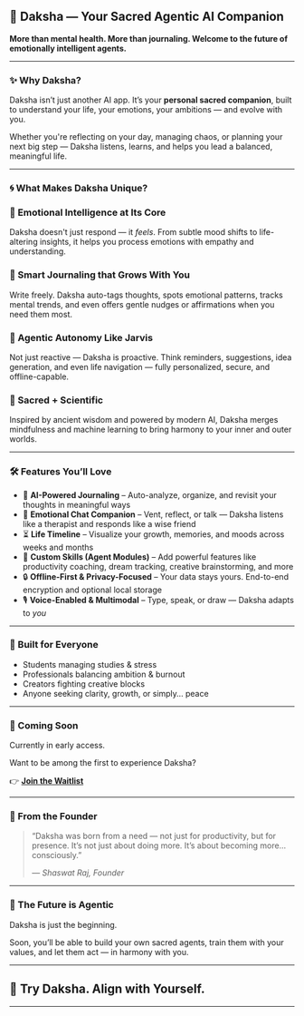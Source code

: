 ## 🧠 **Daksha — Your Sacred Agentic AI Companion**

**More than mental health. More than journaling. Welcome to the future of emotionally intelligent agents.**

---

### ✨ Why Daksha?

Daksha isn’t just another AI app. It’s your **personal sacred companion**, built to understand your life, your emotions, your ambitions — and evolve with you.

Whether you're reflecting on your day, managing chaos, or planning your next big step — Daksha listens, learns, and helps you lead a balanced, meaningful life.

---

### 🌀 What Makes Daksha Unique?

### 🧘 Emotional Intelligence at Its Core

Daksha doesn't just respond — it *feels*. From subtle mood shifts to life-altering insights, it helps you process emotions with empathy and understanding.

### 📓 Smart Journaling that Grows With You

Write freely. Daksha auto-tags thoughts, spots emotional patterns, tracks mental trends, and even offers gentle nudges or affirmations when you need them most.

### 🤖 Agentic Autonomy Like Jarvis

Not just reactive — Daksha is proactive. Think reminders, suggestions, idea generation, and even life navigation — fully personalized, secure, and offline-capable.

### 🌱 Sacred + Scientific

Inspired by ancient wisdom and powered by modern AI, Daksha merges mindfulness and machine learning to bring harmony to your inner and outer worlds.

---

### 🛠️ Features You’ll Love

- 🧠 **AI-Powered Journaling** – Auto-analyze, organize, and revisit your thoughts in meaningful ways
- 💬 **Emotional Chat Companion** – Vent, reflect, or talk — Daksha listens like a therapist and responds like a wise friend
- ⏳ **Life Timeline** – Visualize your growth, memories, and moods across weeks and months
- 🧩 **Custom Skills (Agent Modules)** – Add powerful features like productivity coaching, dream tracking, creative brainstorming, and more
- 🔒 **Offline-First & Privacy-Focused** – Your data stays yours. End-to-end encryption and optional local storage
- 🎙️ **Voice-Enabled & Multimodal** – Type, speak, or draw — Daksha adapts to *you*

---

### 👥 Built for Everyone

- Students managing studies & stress
- Professionals balancing ambition & burnout
- Creators fighting creative blocks
- Anyone seeking clarity, growth, or simply… peace

---

### 🚀 Coming Soon

Currently in early access.

Want to be among the first to experience Daksha?

👉 [**Join the Waitlist**](https://tally.so/r/wLN5e2)

---

### 🙏 From the Founder

> “Daksha was born from a need — not just for productivity, but for presence. It’s not just about doing more. It’s about becoming more… consciously.”
> 
> 
> — *Shaswat Raj, Founder*
> 

---

### 🔮 The Future is Agentic

Daksha is just the beginning.

Soon, you’ll be able to build your own sacred agents, train them with your values, and let them act — in harmony with you.

---

## 🌿 Try Daksha. Align with Yourself.

---
